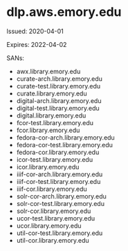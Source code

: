 # dlp.aws.emory.edu

Issued: 2020-04-01

Expires: 2022-04-02

SANs:
- awx.library.emory.edu
- curate-arch.library.emory.edu
- curate-test.library.emory.edu
- curate.library.emory.edu
- digital-arch.library.emory.edu
- digital-test.library.emory.edu
- digital.library.emory.edu
- fcor-test.library.emory.edu
- fcor.library.emory.edu
- fedora-cor-arch.library.emory.edu
- fedora-cor-test.library.emory.edu
- fedora-cor.library.emory.edu
- icor-test.library.emory.edu
- icor.library.emory.edu
- iiif-cor-arch.library.emory.edu
- iiif-cor-test.library.emory.edu
- iiif-cor.library.emory.edu
- solr-cor-arch.library.emory.edu
- solr-cor-test.library.emory.edu
- solr-cor.library.emory.edu
- ucor-test.library.emory.edu
- ucor.library.emory.edu
- util-cor-test.library.emory.edu
- util-cor.library.emory.edu
